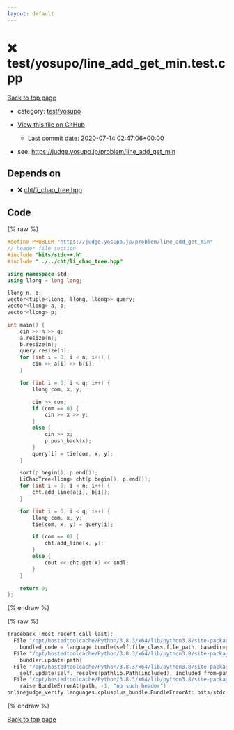 ```yaml
---
layout: default
---
```


<!-- mathjax config similar to math.stackexchange -->
<script type="text/javascript" async
  src="https://cdnjs.cloudflare.com/ajax/libs/mathjax/2.7.5/MathJax.js?config=TeX-MML-AM_CHTML">
</script>
<script type="text/x-mathjax-config">
  MathJax.Hub.Config({
    TeX: { equationNumbers: { autoNumber: "AMS" }},
    tex2jax: {
      inlineMath: [ ['$','$'] ],
      processEscapes: true
    },
    "HTML-CSS": { matchFontHeight: false },
    displayAlign: "left",
    displayIndent: "2em"
  });
</script>

<script type="text/javascript" src="https://cdnjs.cloudflare.com/ajax/libs/jquery/3.4.1/jquery.min.js"></script>
<script src="https://cdn.jsdelivr.net/npm/jquery-balloon-js@1.1.2/jquery.balloon.min.js" integrity="sha256-ZEYs9VrgAeNuPvs15E39OsyOJaIkXEEt10fzxJ20+2I=" crossorigin="anonymous"></script>
<script type="text/javascript" src="../../../assets/js/copy-button.js"></script>
<link rel="stylesheet" href="../../../assets/css/copy-button.css" />


# :x: test/yosupo/line_add_get_min.test.cpp

<a href="../../../index.html">Back to top page</a>

* category: <a href="../../../index.html#0b58406058f6619a0f31a172defc0230">test/yosupo</a>
* <a href="{{ site.github.repository_url }}/blob/master/test/yosupo/line_add_get_min.test.cpp">View this file on GitHub</a>
    - Last commit date: 2020-07-14 02:47:06+00:00


* see: <a href="https://judge.yosupo.jp/problem/line_add_get_min">https://judge.yosupo.jp/problem/line_add_get_min</a>


## Depends on

* :x: <a href="../../../library/cht/li_chao_tree.hpp.html">cht/li_chao_tree.hpp</a>


## Code

<a id="unbundled"></a>
{% raw %}
```cpp
#define PROBLEM "https://judge.yosupo.jp/problem/line_add_get_min"
// header file section
#include "bits/stdc++.h"
#include "../../cht/li_chao_tree.hpp"

using namespace std;
using llong = long long;

llong n, q;
vector<tuple<llong, llong, llong>> query;
vector<llong> a, b;
vector<llong> p;

int main() {
    cin >> n >> q;
    a.resize(n);
    b.resize(n);
    query.resize(n);
    for (int i = 0; i < n; i++) {
        cin >> a[i] >> b[i];
    }

    for (int i = 0; i < q; i++) {
        llong com, x, y;

        cin >> com;
        if (com == 0) {
            cin >> x >> y;
        }
        else {
            cin >> x;
            p.push_back(x);
        }
        query[i] = tie(com, x, y);
    }

    sort(p.begin(), p.end());
    LiChaoTree<llong> cht(p.begin(), p.end());
    for (int i = 0; i < n; i++) {
        cht.add_line(a[i], b[i]);
    }

    for (int i = 0; i < q; i++) {
        llong com, x, y;
        tie(com, x, y) = query[i];

        if (com == 0) {
            cht.add_line(x, y);
        }
        else {
            cout << cht.get(x) << endl;
        }
    }

    return 0;
};


```
{% endraw %}

<a id="bundled"></a>
{% raw %}
```cpp
Traceback (most recent call last):
  File "/opt/hostedtoolcache/Python/3.8.3/x64/lib/python3.8/site-packages/onlinejudge_verify/docs.py", line 349, in write_contents
    bundled_code = language.bundle(self.file_class.file_path, basedir=pathlib.Path.cwd())
  File "/opt/hostedtoolcache/Python/3.8.3/x64/lib/python3.8/site-packages/onlinejudge_verify/languages/cplusplus.py", line 185, in bundle
    bundler.update(path)
  File "/opt/hostedtoolcache/Python/3.8.3/x64/lib/python3.8/site-packages/onlinejudge_verify/languages/cplusplus_bundle.py", line 307, in update
    self.update(self._resolve(pathlib.Path(included), included_from=path))
  File "/opt/hostedtoolcache/Python/3.8.3/x64/lib/python3.8/site-packages/onlinejudge_verify/languages/cplusplus_bundle.py", line 187, in _resolve
    raise BundleErrorAt(path, -1, "no such header")
onlinejudge_verify.languages.cplusplus_bundle.BundleErrorAt: bits/stdc++.h: line -1: no such header

```
{% endraw %}

<a href="../../../index.html">Back to top page</a>


